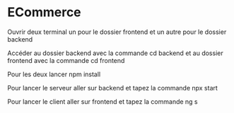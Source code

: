 # ECommerce

Ouvrir deux terminal un pour le dossier frontend et un autre pour le dossier backend

Accéder au dossier backend avec la commande cd backend et au dossier frontend avec la commande cd frontend

Pour les deux lancer npm install

Pour lancer le serveur aller sur backend et tapez la commande npx start

Pour lancer le client aller sur frontend et tapez la commande ng s

